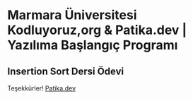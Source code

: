 # Marmara Üniversitesi Kodluyoruz,org & Patika.dev | Yazılıma Başlangıç Programı 
## Insertion Sort Dersi Ödevi 
Teşekkürler! 
[Patika.dev](http://www.patika.dev)
